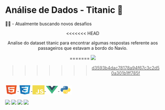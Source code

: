 # Análise de Dados - Titanic 🙋

<p>🧑‍💻 - Atualmente buscando novos desafios </p>


<div align="center">
<<<<<<< HEAD
  <p> Analise do dataset titanic para encontrar algumas respostas referente aos passageiros que estavam a bordo do Navio.</p>

=======
  <a href="https://github.com/ageuribeiro">
  <img height="180em" src="https://github-readme-stats.vercel.app/api?username=ageuribeiro&show_icons=true&theme=darkbox&include_all_commits=true&count_private=true"/>
>>>>>>> d3593b4dac78178a94f67c3c2d50a301b1ff785f
</div>

<div align="center">
</div>
<div style="display: inline_block"><br>
  <img align="center" alt="Ageu-HTML" height="30" width="40" src="https://raw.githubusercontent.com/devicons/devicon/master/icons/html5/html5-original.svg">
  <img align="center" alt="Ageu-CSS" height="30" width="40" src="https://raw.githubusercontent.com/devicons/devicon/master/icons/css3/css3-original.svg">
  <img align="center" alt="Ageu-Js" height="30" width="40" src="https://raw.githubusercontent.com/devicons/devicon/master/icons/javascript/javascript-plain.svg">
  <img align="center" alt="Ageu-Vue" height="30" width="40" src="https://raw.githubusercontent.com/devicons/devicon/master/icons/vuejs/vuejs-original.svg">
  <img align="center" alt="Ageu-Python" height="30" width="40" src="https://raw.githubusercontent.com/devicons/devicon/master/icons/python/python-original.svg">
</div>
 <br>
<div> 
  <a href="https://instagram.com/ageuribeirokeys" target="_blank"><img src="https://img.shields.io/badge/-Instagram-%23E4405F?style=for-the-badge&logo=instagram&logoColor=white" target="_blank"></a>
  <a href = "mailto:ageu87@gmail.com"><img src="https://img.shields.io/badge/-Gmail-%23333?style=for-the-badge&logo=gmail&logoColor=white" target="_blank"></a>
  <a href="https://www.linkedin.com/in/devageuribeiro" target="_blank"><img src="https://img.shields.io/badge/-LinkedIn-%230077B5?style=for-the-badge&logo=linkedin&logoColor=white" target="_blank"></a> 
  <a href="https://www.kaggle.com/ageuribeiroremay" target="_blank"><img src="https://img.shields.io/badge/-Kaggle-%230077B5?style=for-the-badge&logo=kaggle&logoColor=white" target="_blank"></a> 
</div>
